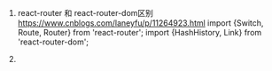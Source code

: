 1. react-router 和 react-router-dom区别 https://www.cnblogs.com/laneyfu/p/11264923.html
import {Switch, Route, Router} from 'react-router';
import {HashHistory, Link} from 'react-router-dom';

2. 